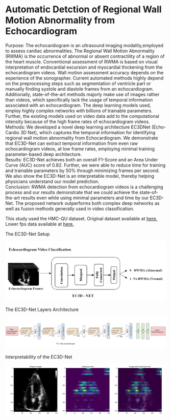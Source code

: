 # Automatic Detction of Regional Wall Motion Abnormality from Echocardiogram
Purpose: The echocardiogram is an ultrasound imaging modality,employed to assess cardiac abnormalities. The Regional Wall Motion Abnormality (RWMA) is the occurrence of abnormal or absent contractility of a region of the heart muscle. Conventional assessment of RWMA is based on visual interpretation of endocardial excursion and myocardial thickening from the echocardiogram videos. Wall motion assessment accuracy depends on the experience of the sonographer. Current automated methods highly depend on the preprocessing steps such as segmentation of ventricle part or manually finding systole and diastole frames from an echocardiogram. Additionally, state-of-the-art methods majorly make use of images rather than videos, which specifically lack the usage of temporal information associated with an echocardiogram. The deep learning models used, employ highly complex networks with billions of trainable parameters. Further, the existing models used on video data add to the computational intensity because of the high frame rates of echocardiogram videos.<br />
Methods: We developed a novel deep learning architecture EC3DNet (Echo-Cardio 3D Net), which captures the temporal information for identifying regional wall motion abnormality from Echocardiogram. We demonstrate that EC3D-Net can extract temporal information from even raw echocardiogram videos, at low frame rates, employing minimal training parameter-based deep architecture.<br />
Results: EC3D-Net achieves both an overall F1-Score and an Area Under Curve (AUC) score of 0.82. Further, we were able to reduce time for training and trainable parameters by 50% through minimizing frames per second. We also show the EC3D-Net is an interpretable model, thereby helping physicians understand our model prediction.<br />
Conclusion: RWMA detection from echocardiogram videos is a challenging process and our results demonstrate that we could achieve the state-of-the-art results even while using minimal parameters and time by our EC3D-Net. The proposed network outperforms both complex deep networks as well as fusion methods generally used in video classification.<br />

This study used the HMC-QU dataset. Original dataset available at <a href=https://www.kaggle.com/datasets/aysendegerli/hmcqu-dataset>here.</a> <br />
Lower fps data available at <a href=https://github.com/SanjeeviGunasekaran/Regional-Wall-Motion-Abnormality-Detection/tree/main/Data>here.</a>

The EC3D-Net Setup <br />
<!-- <img src="https://github.com/SanjeeviGunasekaran/Automatic-RWMA-Detection/blob/main/docs/overall_ec3d-net.jpg" alt="" width="600" /> -->
![image](https://github.com/SanjeeviGunasekaran/Automatic-RWMA-Detection/blob/main/docs/overall_ec3d-net.jpg)

The EC3D-Net Layers Architecture<br /> 

<img src= "https://github.com/SanjeeviGunasekaran/Automatic-RWMA-Detection/blob/main/docs/EC3D-Net_Arch.jpg" alt="" />


Interpretability of the EC3D-Net<br /> 

<img src= "https://github.com/SanjeeviGunasekaran/Automatic-RWMA-Detection/blob/main/docs/grad_cam_image.png" alt="" />

